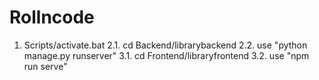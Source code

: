 # Rollncode

1. Scripts/activate.bat
2.1. cd Backend/librarybackend
2.2. use "python manage.py runserver"
3.1. cd Frontend/libraryfrontend
3.2. use "npm run serve"
